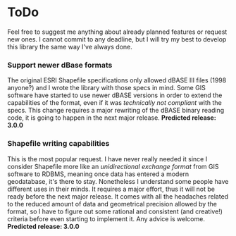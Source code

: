 # ToDo
Feel free to suggest me anything about already planned features or request new ones.
I cannot commit to any deadline, but I will try my best to develop this library the same way I've always done.


### Support newer dBase formats
The original ESRI Shapefile specifications only allowed dBASE III files (1998 anyone?) and I wrote the library with those specs in mind.
Some GIS software have started to use newer dBASE versions in order to extend the capabilities of the format, even if it was *technically not compliant* with the specs.
This change requires a major rewriting of the dBASE binary reading code, it is going to happen in the next major release.
**Predicted release: 3.0.0**


### Shapefile writing capabilities
This is the most popular request. I have never really needed it since I consider Shapefile more like an *unidirectional exchange format* from GIS software to RDBMS, meaning once data has entered a modern geodatabase, it's there to stay.
Nonetheless I understand some people have different uses in their minds. It requires a major effort, thus it will not be ready before the next major release.
It comes with all the headaches related to the reduced amount of data and geometrical precision allowed by the format, so I have to figure out some rational and consistent (and creative!) criteria before even starting to implement it. Any advice is welcome.
**Predicted release: 3.0.0**

